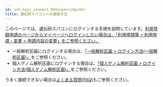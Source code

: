 ```yaml
---
id: ssh_keys_connect_NIGsupercomputer
title: 遺伝研スパコンへの接続方法
---
```


このページでは、遺伝研スパコンにログインする手順を説明しています。[<u>利用登録申請のページからマイページへログインしたい場合は、「利用申請等 > 利用申請・変更 > 申請内容の変更」をご参照ください。</u>](/application/registration#%E7%94%B3%E8%AB%8B%E5%86%85%E5%AE%B9%E3%81%AE%E5%A4%89%E6%9B%B4)

- 一般解析区画にログインする場合は、[<u>「一般解析区画 > ログイン方法(一般解析区画)」</u>](/general_analysis_division/ga_login)をご参照ください。
- 個人ゲノム解析区画にログインする場合は、[<u>「個人ゲノム解析区画 > ログイン方法(個人ゲノム解析区画)」</u>](/personal_genome_division/pg_login)をご参照ください。


うまく接続できない場合は[よくある質問(FAQ)](/faq/faq_login)もご参照ください。


